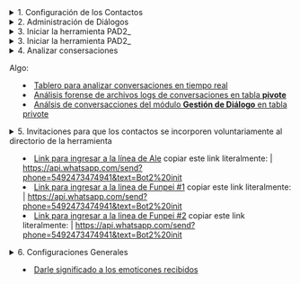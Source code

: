 
<details>
<summary>
1. Configuración de los Contactos
</summary>


<details>
<summary>
              1.1 Importar contactos
</summary>

[Paso 1. Ir al sector de los archivos de contactos en las nubes](https://github.com/Funpei/chatBot/tree/master/Configuraciones)
              
 **Paso 2.** Ejectutar el programa que efecúa la importación de contactos
                ir al escritorio y hacer clic en el acceso directo llamado __<Cargar_Contactos>__  
</details>



<details>
<summary>
              1.2 Asignarle nombre a los contacos cargados
</summary>

| Debe ingresar a la aplicación WhatsApps de su teléfono movil y cambiar el nombre de cada uno de los contactos. 
    
</details>


<details>
<summary>
            1.3 Dejar seleccionados a que contactos quiere que **PAD2_ utilice** en la experiencia.
</summary>
Para concretar este propósito tiene dos opciones: 

* Opción 1: Ir al acceso directo del escritorio y editar el archivo __Contactos.txt__

* Opción 2: Cuando pongo a funcional la aplicación PAD2_ el sistema le preguntará si quiere referenciar un archivo de contactos para aplicarle el proceso de chat.
Estos archivos se pueden acceder a través de este [link](https://github.com/Funpei/chatBot/tree/master/Configuraciones)
</details>

</details>


<details>
<summary>
2. Administración de Diálogos
</summary>

[Índice de diálogos](https://github.com/Funpei/chatBot/blob/master/Documentacion/IndiceDialogos.md)
[Emoticones que se pueden utilizar. Copiando y pegando](https://github.com/Funpei/chatBot/blob/master/Documentacion/SimbolosParaDialogo.md)
[Diccionarios de emoticones que se deben escribir entre símbolos dos puntos. Ej. (:+1:)](https://gist.github.com/rxaviers/7360908)

*

[Tablero de control para probar Diálogo](http://chatbot.baitsoftware.com/)

[Aplicación ]

## Comprobar composiciones de diálogos
| Debe hacer clic en el acceso directo llamado __Comprobación de Diálogos__

## Comprobar si acepta determinados tipos de símbolos - emoticones
| Debe hacer clic en el acceso directo llamado __Símbolos__


</details>


<details>
<summary>
3. Iniciar la herramienta PAD2_
</summary>

* Hago clic en el acceso directo llamado __PAD_2__

</details>


<details>
<summary>
3. Iniciar la herramienta PAD2_
</summary>

- [Tablero para analizar conversaciones en tiempo real](http://funpei-chatbot.esy.es/)
- [Análisis forense de archivos logs de conversaciones en tabla **pivote**](http://funpei-chatbot.esy.es/Analizar/vistas.html)
- [Análsis de conversacciones del módulo **Gestión de Diálogo** en tabla privote](http://funpei-chatbot.esy.es/Analizar/PivoteGestorDialogo.html)


</details>


<details>
<summary>
4. Analizar consersaciones
</smmary>
<p>  
Algo:  
  
- [Tablero para analizar conversaciones en tiempo real](http://funpei-chatbot.esy.es/)
- [Análisis forense de archivos logs de conversaciones en tabla **pivote**](http://funpei-chatbot.esy.es/Analizar/vistas.html)
- [Análsis de conversacciones del módulo **Gestión de Diálogo** en tabla privote](http://funpei-chatbot.esy.es/Analizar/PivoteGestorDialogo.html)

</p>

</details>



<details>
<summary>
5. Invitaciones para que los contactos se incorporen voluntariamente al directorio de la herramienta
</smmary>

- [Link para ingresar a la línea de Ale](https://api.whatsapp.com/send?phone=5492473474941&text=Bot2%20init)
copiar este link literalmente: | https://api.whatsapp.com/send?phone=5492473474941&text=Bot2%20init
- [Link para ingresar a la linea de Funpei #1](https://api.whatsapp.com/send?phone=5492473474941&text=Bot2%20init)
copiar este link literalmente: | https://api.whatsapp.com/send?phone=5492473474941&text=Bot2%20init
- [Link para ingresar a la linea de Funpei #2](https://api.whatsapp.com/send?phone=5492473474941&text=Bot2%20init)
copiar este link literalmente: | https://api.whatsapp.com/send?phone=5492473474941&text=Bot2%20init

</details>



<details>
<summary>
6. Configuraciones Generales
</smmary>

- [Darle significado a los emoticones recibidos](https://github.com/Funpei/chatBot/blob/master/Configuraciones/Emoji2.json)

</details>

